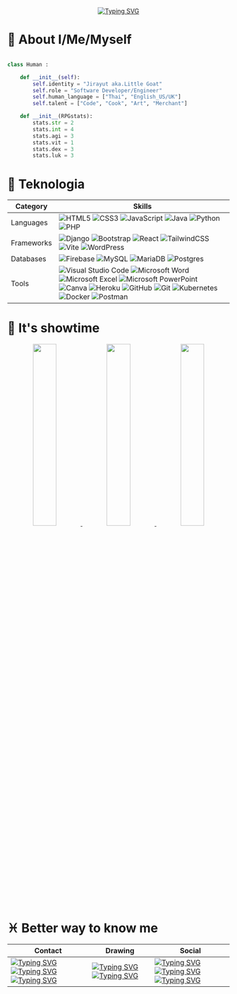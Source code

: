 <div align="center">
  <a href="https://github.com/littlegoat666">
    <img src="https://readme-typing-svg.demolab.com?font=Mali&weight=500&size=40&pause=1000&color=A000FF&center=true&vCenter=true&width=750&height=70&lines=Howdy+y'all%2C++my+name+is+Little+Goat!" alt="Typing SVG"></img>
  </a>
</div>

# :clown_face: About I/Me/Myself

```python

class Human :

    def __init__(self):
       	self.identity = "Jirayut aka.Little Goat"
        self.role = "Software Developer/Engineer"
        self.human_language = ["Thai", "English_US/UK"]
        self.talent = ["Code", "Cook", "Art", "Merchant"]

    def __init__(RPGstats):
        stats.str = 2
        stats.int = 4
        stats.agi = 3
        stats.vit = 1
        stats.dex = 3
        stats.luk = 3

```
# :brain: Teknologia

| Category      | Skills      |
|---------------|-------------|
| Languages	| ![HTML5](https://img.shields.io/badge/html5-%23E34F26.svg?style=for-the-badge&logo=html5&logoColor=white) ![CSS3](https://img.shields.io/badge/css3-%231572B6.svg?style=for-the-badge&logo=css3&logoColor=white) ![JavaScript](https://img.shields.io/badge/javascript-%23323330.svg?style=for-the-badge&logo=javascript&logoColor=%23F7DF1E) ![Java](https://img.shields.io/badge/java-%23ED8B00.svg?style=for-the-badge&logo=openjdk&logoColor=white) ![Python](https://img.shields.io/badge/python-3670A0?style=for-the-badge&logo=python&logoColor=ffdd54) ![PHP](https://img.shields.io/badge/php-%23777BB4.svg?style=for-the-badge&logo=php&logoColor=white)	|
| Frameworks	| ![Django](https://img.shields.io/badge/django-%23092E20.svg?style=for-the-badge&logo=django&logoColor=white) ![Bootstrap](https://img.shields.io/badge/bootstrap-%238511FA.svg?style=for-the-badge&logo=bootstrap&logoColor=white) ![React](https://img.shields.io/badge/react-%2320232a.svg?style=for-the-badge&logo=react&logoColor=%2361DAFB) ![TailwindCSS](https://img.shields.io/badge/tailwindcss-%2338B2AC.svg?style=for-the-badge&logo=tailwind-css&logoColor=white) ![Vite](https://img.shields.io/badge/vite-%23646CFF.svg?style=for-the-badge&logo=vite&logoColor=white) ![WordPress](https://img.shields.io/badge/WordPress-%23117AC9.svg?style=for-the-badge&logo=WordPress&logoColor=white)	|
| Databases	| ![Firebase](https://img.shields.io/badge/firebase-a08021?style=for-the-badge&logo=firebase&logoColor=ffcd34) ![MySQL](https://img.shields.io/badge/mysql-4479A1.svg?style=for-the-badge&logo=mysql&logoColor=white) ![MariaDB](https://img.shields.io/badge/MariaDB-003545?style=for-the-badge&logo=mariadb&logoColor=white) ![Postgres](https://img.shields.io/badge/postgres-%23316192.svg?style=for-the-badge&logo=postgresql&logoColor=white)	|
| Tools		| ![Visual Studio Code](https://img.shields.io/badge/Visual%20Studio%20Code-0078d7.svg?style=for-the-badge&logo=visual-studio-code&logoColor=white) ![Microsoft Word](https://img.shields.io/badge/Microsoft_Word-2B579A?style=for-the-badge&logo=microsoft-word&logoColor=white) ![Microsoft Excel](https://img.shields.io/badge/Microsoft_Excel-217346?style=for-the-badge&logo=microsoft-excel&logoColor=white) ![Microsoft PowerPoint](https://img.shields.io/badge/Microsoft_PowerPoint-B7472A?style=for-the-badge&logo=microsoft-powerpoint&logoColor=white) ![Canva](https://img.shields.io/badge/Canva-%2300C4CC.svg?style=for-the-badge&logo=Canva&logoColor=white)  ![Heroku](https://img.shields.io/badge/heroku-%23430098.svg?style=for-the-badge&logo=heroku&logoColor=white) ![GitHub](https://img.shields.io/badge/github-%23121011.svg?style=for-the-badge&logo=github&logoColor=white) ![Git](https://img.shields.io/badge/git-%23F05033.svg?style=for-the-badge&logo=git&logoColor=white) ![Kubernetes](https://img.shields.io/badge/kubernetes-%23326ce5.svg?style=for-the-badge&logo=kubernetes&logoColor=white) ![Docker](https://img.shields.io/badge/docker-%230db7ed.svg?style=for-the-badge&logo=docker&logoColor=white) ![Postman](https://img.shields.io/badge/Postman-FF6C37?style=for-the-badge&logo=postman&logoColor=white)  |

# :3rd_place_medal: It's showtime
<div align="center" >
	<a  href="https://github.com/SP-XD">
		<img src="http://github-profile-summary-cards.vercel.app/api/cards/stats?username=littlegoat666&theme=tokyonight" width="32.5%">
		<img src="http://github-profile-summary-cards.vercel.app/api/cards/repos-per-language?username=littlegoat666&theme=tokyonight" width="32.5%">
		<img src="http://github-profile-summary-cards.vercel.app/api/cards/most-commit-language?username=littlegoat666&theme=tokyonight" width="32.5%">
	</a>
</div>

# :pisces: Better way to know me

| Contact       | Drawing     | Social      |
|---------------|-------------|-------------|
| <a href="mailto:jiiirayu2546@gmail.com"> <img src="https://img.shields.io/badge/Gmail-D14836?style=for-the-badge&logo=gmail&logoColor=white" alt="Typing SVG"></img> </a> <a href="https://www.facebook.com/jirayut.suansamran"> <img src="https://img.shields.io/badge/Facebook-%231877F2.svg?style=for-the-badge&logo=Facebook&logoColor=white" alt="Typing SVG"></img> </a> <a href="https://line.me/ti/p/goatkid666"> <img src="https://img.shields.io/badge/Line-00C300?style=for-the-badge&logo=line&logoColor=white" alt="Typing SVG"></img> </a>	| <a href="https://x.com/GoatkidAngler"> <img src="https://img.shields.io/badge/Twitter-%230db7ed.svg?style=for-the-badge&logo=X&logoColor=white" alt="Typing SVG"></img> </a> <a href="https://bsky.app/profile/goatkid1angler.bsky.social"> <img src="https://img.shields.io/badge/Bluesky-0285FF?style=for-the-badge&logo=Bluesky&logoColor=white" alt="Typing SVG"></img> </a>	| <a href="https://www.instagram.com/little.goat666/"> <img src="https://img.shields.io/badge/ig-%23E4405F.svg?style=for-the-badge&logo=Instagram&logoColor=white" alt="Typing SVG"></img> </a> <a href="https://discord.com/invite/JtDaRytk"> <img src="https://img.shields.io/badge/Discord-%235865F2.svg?style=for-the-badge&logo=discord&logoColor=white" alt="Typing SVG"></img> </a> <a href="https://steamcommunity.com/profiles/76561198249578676/"> <img src="https://img.shields.io/badge/steam-%23000000.svg?style=for-the-badge&logo=steam&logoColor=white" alt="Typing SVG"></img> </a>	|

